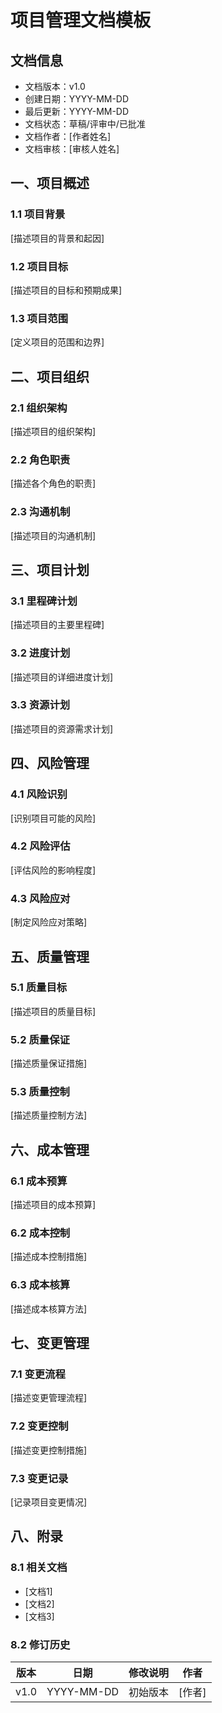 # 项目管理文档模板

## 文档信息
- 文档版本：v1.0
- 创建日期：YYYY-MM-DD
- 最后更新：YYYY-MM-DD
- 文档状态：草稿/评审中/已批准
- 文档作者：[作者姓名]
- 文档审核：[审核人姓名]

## 一、项目概述

### 1.1 项目背景
[描述项目的背景和起因]

### 1.2 项目目标
[描述项目的目标和预期成果]

### 1.3 项目范围
[定义项目的范围和边界]

## 二、项目组织

### 2.1 组织架构
[描述项目的组织架构]

### 2.2 角色职责
[描述各个角色的职责]

### 2.3 沟通机制
[描述项目的沟通机制]

## 三、项目计划

### 3.1 里程碑计划
[描述项目的主要里程碑]

### 3.2 进度计划
[描述项目的详细进度计划]

### 3.3 资源计划
[描述项目的资源需求计划]

## 四、风险管理

### 4.1 风险识别
[识别项目可能的风险]

### 4.2 风险评估
[评估风险的影响程度]

### 4.3 风险应对
[制定风险应对策略]

## 五、质量管理

### 5.1 质量目标
[描述项目的质量目标]

### 5.2 质量保证
[描述质量保证措施]

### 5.3 质量控制
[描述质量控制方法]

## 六、成本管理

### 6.1 成本预算
[描述项目的成本预算]

### 6.2 成本控制
[描述成本控制措施]

### 6.3 成本核算
[描述成本核算方法]

## 七、变更管理

### 7.1 变更流程
[描述变更管理流程]

### 7.2 变更控制
[描述变更控制措施]

### 7.3 变更记录
[记录项目变更情况]

## 八、附录

### 8.1 相关文档
- [文档1]
- [文档2]
- [文档3]

### 8.2 修订历史
| 版本 | 日期 | 修改说明 | 作者 |
|------|------|----------|------|
| v1.0 | YYYY-MM-DD | 初始版本 | [作者] | 